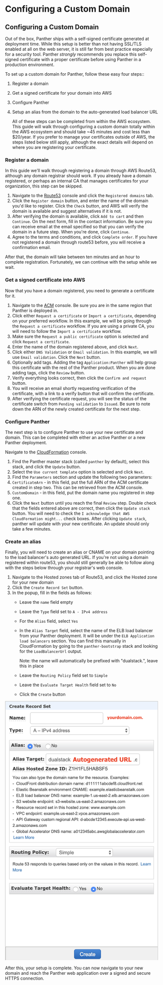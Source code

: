 # Configuring a Custom Domain

## Configuring a Custom Domain

Out of the box, Panther ships with a self-signed certificate generated at deployment time. While this setup is better than not having SSL/TLS enabled at all on the web server, it is still far from best practice especially for a security tool. Panther _strongly_ recommends you replace this self-signed certificate with a proper certificate before using Panther in a production environment.

To set up a custom domain for Panther, follow these easy four steps::

1. Register a domain
2. Get a signed certificate for your domain into AWS
3. Configure Panther
4. Setup an alias from the domain to the auto-generated load balancer URL

   All of these steps can be completed from within the AWS ecosystem. This guide will walk through configuring a custom domain totally within the AWS ecosystem and should take ~45 minutes and cost less than $20/year. If you prefer to manage your certificates outside of AWS, the steps listed below still apply, although the exact details will depend on where you are registering your certificate.

### Register a domain

In this guide we'll walk through registering a domain through AWS Route53, although any domain registrar should work. If you already have a domain registered, or perhaps an internal CA that manages certificates for your organization, this step can be skipped.

1. Navigate to the [Route53](https://console.aws.amazon.com/route53/home) console and click the `Registered domains` tab.
2. Click the `Register domain` button, and enter the name of the domain you'd like to register. Click the `Check` button, and AWS will verify the domain is available and suggest alternatives if it is not.
3. After verifying the domain is available, click `Add to cart` and then `Continue`. On the next form, fill in the contact information. Be sure you can receive email at the email specified so that you can verify the domain in a future step. When you're done, click `Continue`.
4. Agree to the terms and conditions, and click `Complete order`. If you have not registered a domain through route53 before, you will receive a confirmation email.

After that, the domain will take between ten minutes and an hour to complete registration. Fortunately, we can continue with the setup while we wait.

### Get a signed certificate into AWS

Now that you have a domain registered, you need to generate a certificate for it.

1. Navigate to the [ACM](https://console.aws.amazon.com/acm/home) console. Be sure you are in the same region that Panther is deployed in.
2. Click either `Request a certificate` or `Import a certificate`, depending on your preferred workflow. In this example, we will be going through the `Request a certificate` workflow. If you are using a private CA, you will need to follow the `Import a certificate`  workflow.
3. Make sure the `Request a public certificate` option is selected and click `Request a certificate`.
4. Enter the name of the domain registered above, and click `Next`.
5. Click either `DNS Validation` or `Email validation`. In this example, we will use `Email validation`. Click the `Next` button.
6. Optionally add tags. Adding the tag `Application:Panther` will help group this certificate with the rest of the Panther product. When you are done adding tags, click the `Review` button.
7. Verify everything looks correct, then click the `Confirm and request` button.
8. You will receive an email shortly requesting verification of the certificate, with a link to a verify button that will confirm the certificate.
9. After verifying the certificate request, you will see the status of the certificate switch from `Pending validation` to `Issued`. Be sure to note down the ARN of the newly created certificate for the next step.

### Configure Panther

The next step is to configure Panther to use your new certificate and domain. This can be completed with either an active Panther or a new Panther deployment.

Navigate to the [CloudFormation](https://console.aws.amazon.com/cloudformation/home) console.

1. Find the Panther master stack \(called `panther` by default\), select this stack, and click the `Update` button.
2. Select the `Use current template` option is selected and click `Next`.
3. Find the `Parameters` section and update the following two parameters:
4. `CertificateArn` - in this field, put the full ARN of the ACM certificate created in step two. This can be retrieved from the ACM console.
5. `CustomDomain` - in this field, put the domain name you registered in step one.
6. Click the `Next` button until you reach the final `Review` step. Double check that the fields entered above are correct, then click the `Update stack` button. You will need to check the `I acknowledge that AWS CloudFormation might...` check boxes. After clicking `Update stack`, panther will update with your new certificate. An update should only take a few minutes.

### Create an alias

Finally, you will need to create an alias or CNAME on your domain pointing to the load balancer's auto generated URL. If you're not using a domain registered within route53, you should still generally be able to follow along with the steps below through your registrar's web console.

1. Navigate to the Hosted zones tab of Route53, and click the Hosted zone for your new domain
2. Click the `Create Record Set` button.
3. In the popup, fill in the fields as follows:
   * Leave the `name` field empty
   * Leave the `Type` field set to `A - IPv4 address`
   * For the `Alias` field, select `Yes`
   * In the `Alias Target` field, select the name of the ELB load balancer from your Panther deployment. It will be under the `ELB Application load balancers` section. You can find this manually in CloudFormation by going to the `panther-bootstrap` stack and looking for the `LoadBalancerUrl` output.

     Note: the name will automatically be prefixed with "dualstack.", leave this in place

   * Leave the `Routing Policy` field set to `Simple`
   * Leave the `Evaluate Target Health` field set to `No`
   * Click the `Create` button

![](../.gitbook/assets/hosted-zone-alias%20%289%29%20%2810%29%20%283%29%20%287%29.png)

After this, your setup is complete. You can now navigate to your new domain and reach the Panther web application over a signed and secure HTTPS connection.

